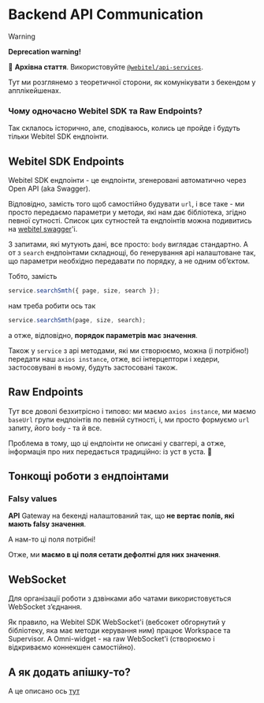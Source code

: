 # Backend API Communication

> [!WARNING]
> **Deprecation warning!** 
> 
> 📜 **Архівна стаття**. 
> Використовуйте [`@webitel/api-services`](../../../packages/api-services/index.md).

Тут ми розглянемо з теоретичної сторони, як комунікувати з бекендом у апплікейшенах.

### Чому одночасно Webitel SDK та Raw Endpoints?

Так склалось історично, але, сподіваюсь, колись це пройде і будуть тільки Webitel SDK ендпоінти.

## Webitel SDK Endpoints

Webitel SDK ендпоінти - це ендпоінти, згенеровані автоматично через Open API (aka Swagger).

Відповідно, замість того щоб самостійно будувати `url`, і все таке - ми просто передаємо параметри
у методи, які нам дає бібліотека, згідно певної сутності. Список цих сутностей та ендпоінтів можна
подивитись на [webitel swagger](https://swagger.webitel.com/#/)'i.

З запитами, які мутують дані, все просто: `body` виглядає стандартно. А от з `search` ендпоінтами складнощі,
бо генерування api налаштоване так, що параметри необхідно передавати по порядку, а не одним обʼєктом.

Тобто, замість

```javascript
service.searchSmth({ page, size, search });
```

нам треба робити ось так

```javascript
service.searchSmth(page, size, search);
```

а отже, відповідно, **порядок параметрів має значення**.

Також у `service` з api методами, які ми створюємо, можна (і потрібно!) передати наш `axios instance`,
отже, всі інтерцептори і хедери, застосовувані в ньому, будуть застосовані також.

## Raw Endpoints

Тут все доволі безхитрісно і типово: ми маємо `axios instance`, ми маємо `baseUrl` групи ендпоінтів по певній
сутності, і, ми просто формуємо `url` запиту, його `body` - та й все.

Проблема в тому, що ці ендпоінти не описані у сваггері, а отже, інформація про них передається традиційно:
із уст в уста. 🫠

## Тонкощі роботи з ендпоінтами

### Falsy values

**API** Gateway на бекенді налаштований так, що **не вертає полів, які мають falsy значення**.

А нам-то ці поля потрібні!

Отже, ми **маємо в ці поля сетати дефолтні для них значення**.

## WebSocket

Для організації роботи з дзвінками або чатами використовується WebSocket зʼєднання.

Як правило, на Webitel SDK WebSocket'i (вебсокет обгорнутий у бібліотеку, яка має методи керування ним)
працює Workspace та Supervisor. А Omni-widget - на raw WebSocket'i
(створюємо і відкриваємо коннекшен самостійно).

## А як додать апішку-то?

А це описано ось [тут](../../how-to/add-rest-api-module/Readme.md)
